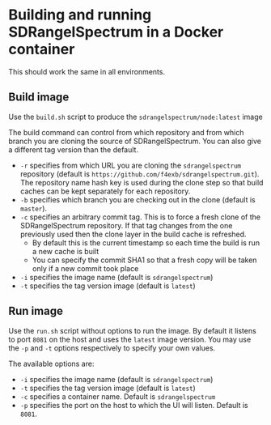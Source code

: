 <h1>Building and running SDRangelSpectrum in a Docker container</h1>

This should work the same in all environments.

<h2>Build image</h2>

Use the `build.sh` script to produce the `sdrangelspectrum/node:latest` image

The build command can control from which repository and from which branch you are cloning the source of SDRangelSpectrum. You can also give a different tag version than the default.

  - `-r` specifies from which URL you are cloning the `sdrangelspectrum` repository (default is `https://github.com/f4exb/sdrangelspectrum.git`). The repository name hash key is used during the clone step so that build caches can be kept separately for each repository.
  - `-b` specifies which branch you are checking out in the clone (default is `master`).
  - `-c` specifies an arbitrary commit tag. This is to force a fresh clone of the SDRangelSpectrum repository. If that tag changes from the one previously used then the clone layer in the build cache is refreshed.
    - By default this is the current timestamp so each time the build is run a new cache is built
    - You can specify the commit SHA1 so that a fresh copy will be taken only if a new commit took place
  - `-i` specifies the image name (default is `sdrangelspectrum`)
  - `-t` specifies the tag version image (default is `latest`)

<h2>Run image</h2>

Use the `run.sh` script without options to run the image. By default it listens to port `8081` on the host and uses the `latest` image version. You may use the `-p` and `-t` options respectively to specify your own values.

The available options are:

  - `-i` specifies the image name (default is `sdrangelspectrum`)
  - `-t` specifies the tag version image (default is `latest`)
  - `-c` specifies a container name. Default is `sdrangelspectrum`
  - `-p` specifies the port on the host to which the UI will listen. Default is `8081`.
